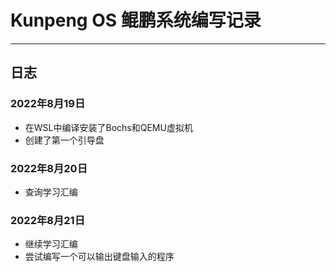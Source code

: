 # Kunpeng OS 鲲鹏系统编写记录

---

## 日志

### 2022年8月19日

- 在WSL中编译安装了Bochs和QEMU虚拟机
- 创建了第一个引导盘

### 2022年8月20日

- 查询学习汇编

### 2022年8月21日

- 继续学习汇编
- 尝试编写一个可以输出键盘输入的程序
